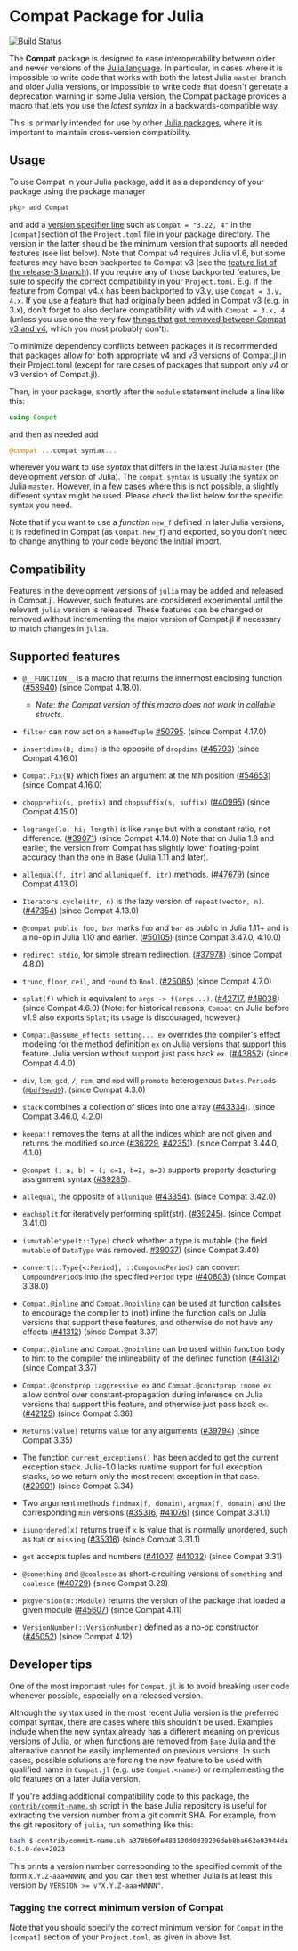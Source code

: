 # Compat Package for Julia

[![Build Status](https://github.com/JuliaLang/Compat.jl/actions/workflows/CI.yml/badge.svg)](https://github.com/JuliaLang/Compat.jl/actions/workflows/CI.yml)

The **Compat** package is designed to ease interoperability between
older and newer versions of the [Julia
language](http://julialang.org/).  In particular, in cases where it is
impossible to write code that works with both the latest Julia
`master` branch and older Julia versions, or impossible to write code
that doesn't generate a deprecation warning in some Julia version, the
Compat package provides a macro that lets you use the *latest syntax*
in a backwards-compatible way.

This is primarily intended for use by other [Julia
packages](https://julialang.github.io/Pkg.jl/v1/creating-packages/), where
it is important to maintain cross-version compatibility.

## Usage

To use Compat in your Julia package, add it as a dependency of your package using the package manager

```julia
pkg> add Compat
```
and add a [version specifier line](https://julialang.github.io/Pkg.jl/v1/compatibility/#Version-specifier-format-1)
such as `Compat = "3.22, 4"` in the `[compat]`section of the `Project.toml` file
in your package directory. The version in the latter should be the minimum
version that supports all needed features (see list below). Note that Compat v4
requires Julia v1.6, but some features may have been backported to Compat v3
(see the
[feature list of the release-3 branch](https://github.com/JuliaLang/Compat.jl/tree/release-3#supported-features)).
If you require any of those backported features, be sure to specify the correct
compatibility in your `Project.toml`. E.g. if the feature from Compat v4.x has
been backported to v3.y, use `Compat = 3.y, 4.x`. If you use a feature that had
originally been added in Compat v3 (e.g. in 3.x), don't forget to also declare
compatibility with v4 with `Compat = 3.x, 4` (unless you use one the very few
[things that got removed between Compat v3 and v4](https://github.com/JuliaLang/Compat.jl/releases/tag/v4.0.0),
which you most probably don't).

To minimize dependency conflicts between packages it is recommended that packages
allow for both appropriate v4 and v3 versions of Compat.jl in their Project.toml
(except for rare cases of packages that support only v4 or v3 version of Compat.jl).

Then, in your package, shortly after the `module` statement include a line like
this:

```julia
using Compat
```

and then as needed add

```julia
@compat ...compat syntax...
```

wherever you want to use _syntax_ that differs in the latest Julia
`master` (the development version of Julia). The `compat syntax` is usually
the syntax on Julia `master`. However, in a few cases where this is not possible,
a slightly different syntax might be used.
Please check the list below for the specific syntax you need.

Note that if you want to use a _function_ `new_f` defined in later Julia versions, it is redefined in Compat (as `Compat.new_f`) and exported, so you don't need to change anything to your code beyond the initial import. 

## Compatibility

Features in the development versions of `julia` may be added and released in
Compat.jl.  However, such features are considered experimental until the
relevant `julia` version is released.  These features can be changed or removed
without incrementing the major version of Compat.jl if necessary to match
changes in `julia`.

## Supported features

* `@__FUNCTION__` is a macro that returns the innermost enclosing function ([#58940]) (since Compat 4.18.0).
  * *Note: the Compat version of this macro does not work in callable structs.*

* `filter` can now act on a `NamedTuple` [#50795]. (since Compat 4.17.0)

* `insertdims(D; dims)` is the opposite of `dropdims` ([#45793]) (since Compat 4.16.0)

* `Compat.Fix{N}` which fixes an argument at the `N`th position ([#54653]) (since Compat 4.16.0)

* `chopprefix(s, prefix)` and `chopsuffix(s, suffix)` ([#40995]) (since Compat 4.15.0)

* `logrange(lo, hi; length)` is like `range` but with a constant ratio, not difference. ([#39071]) (since Compat 4.14.0) Note that on Julia 1.8 and earlier, the version from Compat has slightly lower floating-point accuracy than the one in Base (Julia 1.11 and later).

* `allequal(f, itr)` and `allunique(f, itr)` methods. ([#47679]) (since Compat 4.13.0)

* `Iterators.cycle(itr, n)` is the lazy version of `repeat(vector, n)`. ([#47354]) (since Compat 4.13.0)

* `@compat public foo, bar` marks `foo` and `bar` as public in Julia 1.11+ and is a no-op in Julia 1.10 and earlier. ([#50105]) (since Compat 3.47.0, 4.10.0)

* `redirect_stdio`, for simple stream redirection. ([#37978]) (since Compat 4.8.0)

* `trunc`, `floor`, `ceil`, and `round` to `Bool`. ([#25085]) (since Compat 4.7.0)

* `splat(f)` which is equivalent to `args -> f(args...)`. ([#42717], [#48038]) (since Compat 4.6.0) (Note: for historical reasons, `Compat` on Julia before v1.9 also exports `Splat`; its usage is discouraged, however.)

* `Compat.@assume_effects setting... ex` overrides the compiler's effect modeling for the method definition `ex` on Julia versions that support this feature. Julia version without support just pass back `ex`. ([#43852]) (since Compat 4.4.0)

* `div`, `lcm`, `gcd`, `/`, `rem`, and `mod` will `promote` heterogenous `Dates.Period`s ([`@bdf9ead9`]). (since Compat 4.3.0)

* `stack` combines a collection of slices into one array ([#43334]). (since Compat 3.46.0, 4.2.0)

* `keepat!` removes the items at all the indices which are not given and returns
  the modified source ([#36229], [#42351]). (since Compat 3.44.0, 4.1.0)

* `@compat (; a, b) = (; c=1, b=2, a=3)` supports property descturing assignment syntax ([#39285]).

* `allequal`, the opposite of `allunique` ([#43354]). (since Compat 3.42.0)

* `eachsplit` for iteratively performing split(str). ([#39245]). (since Compat 3.41.0)

* `ismutabletype(t::Type)` check whether a type is mutable (the field `mutable` of `DataType` was removed. [#39037]) (since Compat 3.40)

* `convert(::Type{<:Period}, ::CompoundPeriod)` can convert `CompoundPeriod`s into the specified `Period` type ([#40803]) (since Compat 3.38.0)

* `Compat.@inline` and `Compat.@noinline` can be used at function callsites to encourage the compiler to (not) inline the function calls on Julia versions that support these features, and otherwise do not have any effects ([#41312]) (since Compat 3.37)

* `Compat.@inline` and `Compat.@noinline` can be used within function body to hint to the compiler the inlineability of the defined function ([#41312]) (since Compat 3.37)

* `Compat.@constprop :aggressive ex` and `Compat.@constprop :none ex` allow control over constant-propagation during inference on Julia versions that support this feature, and otherwise just pass back `ex`. ([#42125]) (since Compat 3.36)

* `Returns(value)` returns `value` for any arguments ([#39794]) (since Compat 3.35)

* The function `current_exceptions()` has been added to get the current
  exception stack. Julia-1.0 lacks runtime support for full execption stacks,
  so we return only the most recent exception in that case. ([#29901]) (since
  Compat 3.34)

* Two argument methods `findmax(f, domain)`, `argmax(f, domain)` and the corresponding `min` versions ([#35316], [#41076]) (since Compat 3.31.1)

* `isunordered(x)` returns true if `x` is value that is normally unordered, such as `NaN` or `missing` ([#35316]) (since Compat 3.31.1)

* `get` accepts tuples and numbers ([#41007], [#41032]) (since Compat 3.31)

* `@something` and `@coalesce` as short-circuiting versions of `something` and `coalesce` ([#40729]) (since Compat 3.29)

* `pkgversion(m::Module)` returns the version of the package that loaded a given module ([#45607]) (since Compat 4.11)

* `VersionNumber(::VersionNumber)` defined as a no-op constructor ([#45052]) (since Compat 4.12)

## Developer tips

One of the most important rules for `Compat.jl` is to avoid breaking user code
whenever possible, especially on a released version.

Although the syntax used in the most recent Julia version
is the preferred compat syntax, there are cases where this shouldn't be used.
Examples include when the new syntax already has a different meaning
on previous versions of Julia, or when functions are removed from `Base`
Julia and the alternative cannot be easily implemented on previous versions.
In such cases, possible solutions are forcing the new feature to be used with
qualified name in `Compat.jl` (e.g. use `Compat.<name>`) or
reimplementing the old features on a later Julia version.

If you're adding additional compatibility code to this package, the [`contrib/commit-name.sh`](https://github.com/JuliaLang/julia/blob/master/contrib/commit-name.sh) script in the base Julia repository is useful for extracting the version number from a git commit SHA. For example, from the git repository of `julia`, run something like this:

```sh
bash $ contrib/commit-name.sh a378b60fe483130d0d30206deb8ba662e93944da
0.5.0-dev+2023
```

This prints a version number corresponding to the specified commit of the form
`X.Y.Z-aaa+NNNN`, and you can then test whether Julia
is at least this version by `VERSION >= v"X.Y.Z-aaa+NNNN"`.

### Tagging the correct minimum version of Compat

Note that you should specify the correct minimum version for `Compat` in the
`[compat]` section of your `Project.toml`, as given in above list.

[`@bdf9ead9`]: https://github.com/JuliaLang/julia/commit/bdf9ead91e5a8dfd91643a17c1626032faada329
[#25085]: https://github.com/JuliaLang/julia/issues/25085
[#29901]: https://github.com/JuliaLang/julia/issues/29901
[#35316]: https://github.com/JuliaLang/julia/issues/35316
[#36229]: https://github.com/JuliaLang/julia/issues/36229
[#37978]: https://github.com/JuliaLang/julia/issues/37978
[#39037]: https://github.com/JuliaLang/julia/issues/39037
[#39071]: https://github.com/JuliaLang/julia/pull/39071
[#39245]: https://github.com/JuliaLang/julia/issues/39245
[#39285]: https://github.com/JuliaLang/julia/issues/39285
[#39794]: https://github.com/JuliaLang/julia/issues/39794
[#40729]: https://github.com/JuliaLang/julia/issues/40729
[#40803]: https://github.com/JuliaLang/julia/issues/40803
[#40995]: https://github.com/JuliaLang/julia/pull/40995
[#41007]: https://github.com/JuliaLang/julia/issues/41007
[#41032]: https://github.com/JuliaLang/julia/issues/41032
[#41076]: https://github.com/JuliaLang/julia/issues/41076
[#41312]: https://github.com/JuliaLang/julia/issues/41312
[#42125]: https://github.com/JuliaLang/julia/issues/42125
[#42351]: https://github.com/JuliaLang/julia/issues/42351
[#42717]: https://github.com/JuliaLang/julia/issues/42717
[#43334]: https://github.com/JuliaLang/julia/issues/43334
[#43354]: https://github.com/JuliaLang/julia/issues/43354
[#43852]: https://github.com/JuliaLang/julia/issues/43852
[#45052]: https://github.com/JuliaLang/julia/issues/45052
[#45607]: https://github.com/JuliaLang/julia/issues/45607
[#45793]: https://github.com/JuliaLang/julia/issues/45793
[#47354]: https://github.com/JuliaLang/julia/issues/47354
[#47679]: https://github.com/JuliaLang/julia/pull/47679
[#48038]: https://github.com/JuliaLang/julia/issues/48038
[#50105]: https://github.com/JuliaLang/julia/issues/50105
[#50795]: https://github.com/JuliaLang/julia/issues/50795
[#54653]: https://github.com/JuliaLang/julia/issues/54653
[#58940]: https://github.com/JuliaLang/julia/issues/58940
